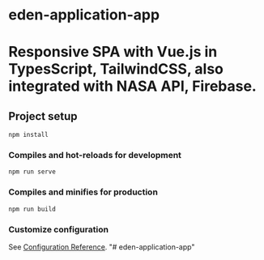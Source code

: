 # eden-application-app
# Responsive SPA with Vue.js in TypesScript, TailwindCSS, also integrated with NASA API, Firebase.

## Project setup
```
npm install
```

### Compiles and hot-reloads for development
```
npm run serve
```

### Compiles and minifies for production
```
npm run build
```

### Customize configuration
See [Configuration Reference](https://cli.vuejs.org/config/).
"# eden-application-app" 
